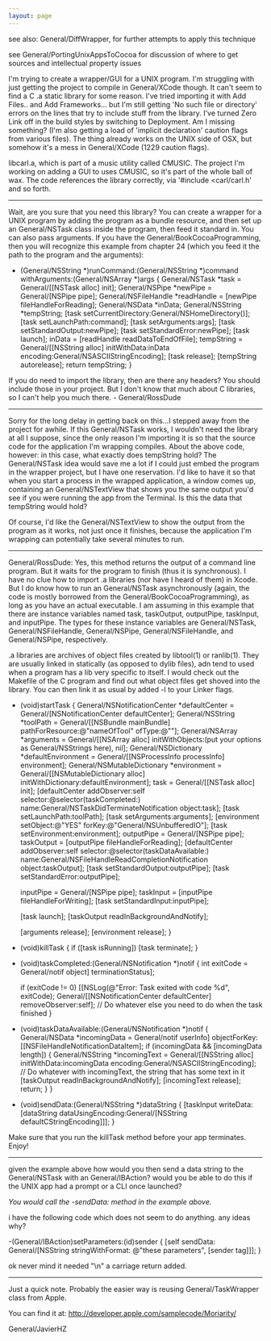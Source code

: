 ```yaml
---
layout: page
---
```





see also: General/DiffWrapper, for further attempts to apply this technique

see General/PortingUnixAppsToCocoa for discussion of where to get sources and intellectual property issues

I'm trying to create a wrapper/GUI for a UNIX program. I'm struggling with just getting the project to compile in General/XCode though. It can't seem to find a C .a static library for some reason. I've tried importing it with Add Files.. and Add Frameworks... but I'm still getting 'No such file or directory' errors on the lines that try to include stuff from the library. I've turned Zero Link off in the build styles by switching to Deployment. Am I missing something? (I'm also getting a load of 'implicit declaration' caution flags from various files). The thing already works on the UNIX side of OSX, but somehow it's a mess in General/XCode (1229 caution flags).

libcarl.a, which is part of a music utility called CMUSIC. The project I'm working on adding a GUI to uses CMUSIC, so it's part of the whole ball of wax. The code references the library correctly, via '#include <carl/carl.h' and so forth.

----
Wait, are you sure that you need this library?  You can create a wrapper for a UNIX program by adding the program as a bundle resource, and then set up an General/NSTask class inside the program, then feed it standard in.  You can also pass arguments.  If you have the General/BookCocoaProgramming, then you will recognize this example from chapter 24 (which you feed it the path to the program and the arguments):

    
- (General/NSString *)runCommand:(General/NSString *)command withArguments:(General/NSArray *)args
{
     General/NSTask *task = General/[[NSTask alloc] init];
     General/NSPipe *newPipe = General/[NSPipe pipe];
     General/NSFileHandle *readHandle = [newPipe fileHandleForReading];
     General/NSData *inData;
     General/NSString *tempString;
     [task setCurrentDirectory:General/NSHomeDirectory()];
     [task setLaunchPath:command];
     [task setArguments:args];
     [task setStandardOutput:newPipe];
     [task setStandardError:newPipe];
     [task launch];
     inData = [readHandle readDataToEndOfFile];
     tempString = General/[[NSString alloc] initWithData:inData encoding:General/NSASCIIStringEncoding];
     [task release];
     [tempString autorelease];
     return tempString;
}


If you do need to import the library, then are there any headers?  You should include those in your project.  But I don't know that much about C libraries, so I can't help you much there.  - General/RossDude

----

Sorry for the long delay in getting back on this...I stepped away from the project for awhile. If this General/NSTask works, I wouldn't need the library at all I suppose, since the only reason I'm importing it is so that the source code for the application I'm wrapping compiles. About the above code, however: in this case, what exactly does tempString hold? The General/NSTask idea would save me a lot if I could just embed the program in the wrapper project, but I have one reservation. I'd like to have it so that when you start a process in the wrapped application, a window comes up, containing an General/NSTextView that shows you the same output you'd see if you were running the app from the Terminal. Is this the data that tempString would hold?

Of course, I'd like the General/NSTextView to show the output from the program as it works, not just once it finishes, because the application I'm wrapping can potentially take several minutes to run.

----

General/RossDude:  Yes, this method returns the output of a command line program.  But it waits for the program to finish (thus it is synchronous).  I have no clue how to import .a libraries (nor have I heard of them) in Xcode.  But I do know how to run an General/NSTask asynchronously (again, the code is mostly borrowed from the General/BookCocoaProgramming), as long as you have an actual executable.  I am assuming in this example that there are instance variables named task, taskOutput, outputPipe, taskInput, and inputPipe.  The types for these instance variables are General/NSTask, General/NSFileHandle, General/NSPipe, General/NSFileHandle, and General/NSPipe, respectively.

.a libraries are archives of object files created by libtool(1) or ranlib(1). They are usually linked in statically (as opposed to dylib files), adn tend to used when a program has a lib very specific to itself. I would check out the Makefile of the C program and find out what object files get shoved into the library. You can then link it as usual by added -l<theDotAFilesNameWithoutTheExtension> to your Linker flags.

    
- (void)startTask
{
    General/NSNotificationCenter *defaultCenter = General/[NSNotificationCenter defaultCenter];
    General/NSString *toolPath = General/[[NSBundle mainBundle] pathForResource:@"nameOfTool" ofType:@""];
    General/NSArray *arguments = General/[[NSArray alloc] initWithObjects:(put your options as General/NSStrings here), nil];
    General/NSDictionary *defaultEnvironment = General/[[NSProcessInfo processInfo] environment];
    General/NSMutableDictionary *environment = General/[[NSMutableDictionary alloc] initWithDictionary:defaultEnvironment];
    task = General/[[NSTask alloc] init];
    [defaultCenter addObserver:self selector:@selector(taskCompleted:) name:General/NSTaskDidTerminateNotification object:task];
    [task setLaunchPath:toolPath];
    [task setArguments:arguments];
    [environment setObject:@"YES" forKey:@"General/NSUnbufferedIO"];
    [task setEnvironment:environment];
    outputPipe = General/[NSPipe pipe];
    taskOutput = [outputPipe fileHandleForReading];
    [defaultCenter addObserver:self selector:@selector(taskDataAvailable:) name:General/NSFileHandleReadCompletionNotification object:taskOutput];
    [task setStandardOutput:outputPipe];
    [task setStandardError:outputPipe];
    
    inputPipe = General/[NSPipe pipe];
    taskInput = [inputPipe fileHandleForWriting];
    [task setStandardInput:inputPipe];
    
    [task launch];
    [taskOutput readInBackgroundAndNotify];
    
    [arguments release];
    [environment release];
}

- (void)killTask
{
    if ([task isRunning])
        [task terminate];
}

- (void)taskCompleted:(General/NSNotification *)notif
{
    int exitCode = General/notif object] terminationStatus];
    
    if (exitCode != 0)
        [[NSLog(@"Error: Task exited with code %d", exitCode);
    General/[[NSNotificationCenter defaultCenter] removeObserver:self];
    // Do whatever else you need to do when the task finished
}

- (void)taskDataAvailable:(General/NSNotification *)notif
{
    General/NSData *incomingData = General/notif userInfo] objectForKey:[[NSFileHandleNotificationDataItem];
    if (incomingData && [incomingData length])
    {
        General/NSString *incomingText = General/[[NSString alloc] initWithData:incomingData encoding:General/NSASCIIStringEncoding];
        // Do whatever with incomingText, the string that has some text in it
        [taskOutput readInBackgroundAndNotify];
        [incomingText release];
        return;
    }
}

- (void)sendData:(General/NSString *)dataString
{
    [taskInput writeData:[dataString dataUsingEncoding:General/[NSString defaultCStringEncoding]]];
}


Make sure that you run the killTask method before your app terminates. Enjoy!

----

given the example above how would you then send a data string to the General/NSTask with an General/IBAction?
would you be able to do this if the UNIX app had a prompt or a CLI once launched?

*You would call the     -sendData: method in the example above.* 


i have the following code which does not seem to do anything.  any ideas why?
    
-(General/IBAction)setParameters:(id)sender
{
	[self sendData: General/[NSString stringWithFormat: @"these parameters", [sender tag]]];
}


ok never mind it needed "\n" a carriage return added.

----

Just a quick note. Probably the easier way is reusing General/TaskWrapper class from Apple.

You can find it at: http://developer.apple.com/samplecode/Moriarity/

General/JavierHZ
